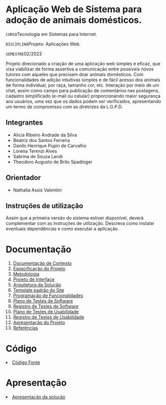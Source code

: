 # Aplicação Web de Sistema para adoção de animais domésticos. 

`CURSO`Tecnologia em Sistemas para Internet.

`DISCIPLINA`Projeto: Aplicações Web.

`SEMESTRE`02/2023

Projeto direcionado a criação de uma aplicação web simples e eficaz, que visa viabilizar de forma assertiva a comunicação entre possíveis novos tutores com aqueles que precisam doar animais domésticos. Com funcionalidades de adição intuitivas simples e de fácil acesso dos animais de forma individual, por raça, tamanho cor, etc. Interação por meio de um chat, assim como campo para publicação de comentários nas postagens, cadastro simplificado (e-mail ou celular) proporcionando maior segurança aos usuários, uma vez que os dados podem ser verificados, apresentando um termo de compromisso com as diretrizes da L.G.P.D. 

## Integrantes

* Alicia Ribeiro Andrade da Silva
* Beatriz dos Santos Ferreira
* Danilo Henrique Pupin de Carvalho
* Lorena Terenzi Alves 
* Sabrina de Souza Landi
* Theodoro Augusto de Brito Spadinger

## Orientador

* Nathalia Assis Valentim

## Instruções de utilização

Assim que a primeira versão do sistema estiver disponível, deverá complementar com as instruções de utilização. Descreva como instalar eventuais dependências e como executar a aplicação.

# Documentação

<ol>
<li><a href="docs/01-Documentação de Contexto.md"> Documentação de Contexto</a></li>
<li><a href="docs/02-Especificação do Projeto.md"> Especificação do Projeto</a></li>
<li><a href="docs/03-Metodologia.md"> Metodologia</a></li>
<li><a href="docs/04-Projeto de Interface.md"> Projeto de Interface</a></li>
<li><a href="docs/05-Arquitetura da Solução.md"> Arquitetura da Solução</a></li>
<li><a href="docs/06-Template padrão do Site.md"> Template padrão do Site</a></li>
<li><a href="docs/07-Programação de Funcionalidades.md"> Programação de Funcionalidades</a></li>
<li><a href="docs/08-Plano de Testes de Software.md"> Plano de Testes de Software</a></li>
<li><a href="docs/09-Registro de Testes de Software.md"> Registro de Testes de Software</a></li>
<li><a href="docs/10-Plano de Testes de Usabilidade.md"> Plano de Testes de Usabilidade</a></li>
<li><a href="docs/11-Registro de Testes de Usabilidade.md"> Registro de Testes de Usabilidade</a></li>
<li><a href="docs/12-Apresentação do Projeto.md"> Apresentação do Projeto</a></li>
<li><a href="docs/13-Referências.md"> Referências</a></li>
</ol>

# Código

<li><a href="src/README.md"> Código Fonte</a></li>

# Apresentação

<li><a href="presentation/README.md"> Apresentação da solução</a></li>
